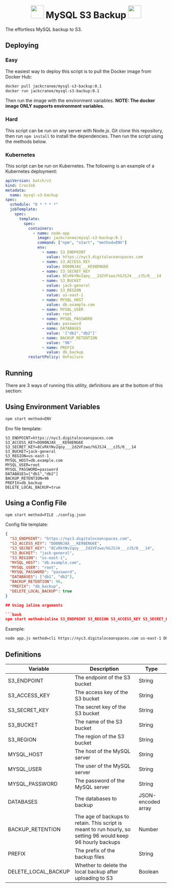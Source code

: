 <center>
<h1>
<img src="https://labs.mysql.com/common/logos/mysql-logo.svg?v2" height=40>   MySQL S3 Backup   <img src="https://upload.wikimedia.org/wikipedia/commons/thumb/b/bc/Amazon-S3-Logo.svg/1712px-Amazon-S3-Logo.svg.png" height=40>
</h1>
</center>

The effortless MySQL backup to S3.

## Deploying

### Easy

The easiest way to deploy this script is to pull the Docker image from Docker Hub:

```bash
docker pull jackcranee/mysql-s3-backup:0.1
docker run jackcranee/mysql-s3-backup:0.1
```

Then run the image with the environment variables. **NOTE: The docker image ONLY supports environment variables.**

### Hard

This script can be run on any server with Node.js. Git clone this repository, then run `npm install` to install the dependencies. Then run the script using the methods below.

### Kubernetes

This script can be run on Kubernetes. The following is an example of a Kubernetes deployment:

```yaml
apiVersion: batch/v1
kind: CronJob
metadata:
  name: mysql-s3-backup
spec:
  schedule: "0 * * * *"
  jobTemplate:
    spec:
      template:
        spec:
          containers:
            - name: node-app
              image: jackcranee/mysql-s3-backup:0.1
              command: ["npm", "start", "method=ENV"]
              env:
                - name: S3_ENDPOINT
                  value: https://nyc3.digitaloceanspaces.com
                - name: S3_ACCESS_KEY
                  value: DO00NJAX___KE98ENG6E
                - name: S3_SECRET_KEY
                  value: 8CvRkYNv2qoy___2d2VFzwo/hGJSJ4___zJ5/0___14
                - name: S3_BUCKET
                  value: jack-general
                - name: S3_REGION
                  value: us-east-1
                - name: MYSQL_HOST
                  value: db.example.com
                - name: MYSQL_USER
                  value: root
                - name: MYSQL_PASSWORD
                  value: password
                - name: DATABASES
                  value: '["db1","db2"]'
                - name: BACKUP_RETENTION
                  value: "96"
                - name: PREFIX
                  value: db_backup
          restartPolicy: OnFailure
```

## Running

There are 3 ways of running this utility, definitions are at the bottom of this section:

## Using Environment Variables

```bash
npm start method=ENV
```

Env file template:

```env
S3_ENDPOINT=https://nyc3.digitaloceanspaces.com
S3_ACCESS_KEY=DO00NJAX___KE98ENG6E
S3_SECRET_KEY=8CvRkYNv2qoy___2d2VFzwo/hGJSJ4___zJ5/0___14
S3_BUCKET=jack-general
S3_REGION=us-east-1
MYSQL_HOST=db.example.com
MYSQL_USER=root
MYSQL_PASSWORD=password
DATABASES=["db1","db2"]
BACKUP_RETENTION=96
PREFIX=db_backup
DELETE_LOCAL_BACKUP=true
```

## Using a Config File

```bash
npm start method=FILE ./config.json
```

Config file template:

````json
{
  "S3_ENDPOINT": "https://nyc3.digitaloceanspaces.com",
  "S3_ACCESS_KEY": "DO00NJAX___KE98ENG6E",
  "S3_SECRET_KEY": "8CvRkYNv2qoy___2d2VFzwo/hGJSJ4___zJ5/0___14",
  "S3_BUCKET": "jack-general",
  "S3_REGION": "us-east-1",
  "MYSQL_HOST": "db.example.com",
  "MYSQL_USER": "root",
  "MYSQL_PASSWORD": "password",
  "DATABASES": ["db1", "db2"],
  "BACKUP_RETENTION": 96,
  "PREFIX": "db_backup",
  "DELETE_LOCAL_BACKUP": true
}

## Using inline arguments

```bash
npm start method=inline S3_ENDPOINT S3_REGION S3_ACCESS_KEY S3_SECRET_KEY S3_BUCKET BACKUP_RETENTION MYSQL_HOST MYSQL_USER MYSQL_PASSWORD DATABASES PREFIX
````

Example:

```bash
node app.js method=cli https://nyc3.digitaloceanspaces.com us-east-1 DO00NJAX___KE98ENG6E 8CvRkYNv2qoy___2d2VFzwo/hGJSJ4___zJ5/0___14 jack-general 96 db.endpoint.com root password '["db1", "db2"]' db_backups
```

## Definitions

| Variable            | Description                                                                                                  | Type               |
| ------------------- | ------------------------------------------------------------------------------------------------------------ | ------------------ |
| S3_ENDPOINT         | The endpoint of the S3 bucket                                                                                | String             |
| S3_ACCESS_KEY       | The access key of the S3 bucket                                                                              | String             |
| S3_SECRET_KEY       | The secret key of the S3 bucket                                                                              | String             |
| S3_BUCKET           | The name of the S3 bucket                                                                                    | String             |
| S3_REGION           | The region of the S3 bucket                                                                                  | String             |
| MYSQL_HOST          | The host of the MySQL server                                                                                 | String             |
| MYSQL_USER          | The user of the MySQL server                                                                                 | String             |
| MYSQL_PASSWORD      | The password of the MySQL server                                                                             | String             |
| DATABASES           | The databases to backup                                                                                      | JSON-encoded array |
| BACKUP_RETENTION    | The age of backups to retain. This script is meant to run hourly, so setting 96 would keep 96 hourly backups | Number             |
| PREFIX              | The prefix of the backup files                                                                               | String             |
| DELETE_LOCAL_BACKUP | Whether to delete the local backup after uploading to S3                                                     | Boolean            |
